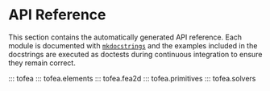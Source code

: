 # API Reference

This section contains the automatically generated API reference. Each module is
documented with [`mkdocstrings`](https://mkdocstrings.github.io/) and the
examples included in the docstrings are executed as doctests during continuous
integration to ensure they remain correct.

::: tofea
::: tofea.elements
::: tofea.fea2d
::: tofea.primitives
::: tofea.solvers
